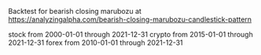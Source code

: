 Backtest for bearish closing marubozu at https://analyzingalpha.com/bearish-closing-marubozu-candlestick-pattern

stock from 2000-01-01 through 2021-12-31
crypto from 2015-01-01 through 2021-12-31
forex from 2010-01-01 through 2021-12-31